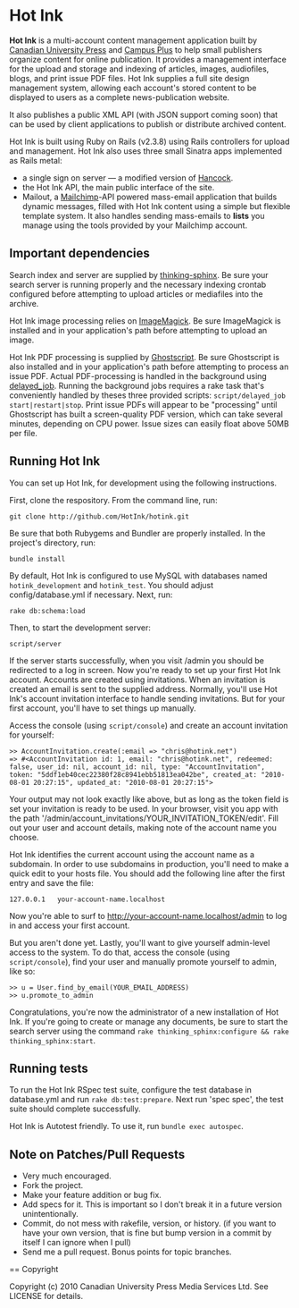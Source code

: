# Hot Ink

**Hot Ink** is a multi-account content management application built by [Canadian University Press](http://www.cup.ca) 
and [Campus Plus](http://www.campusplus.com) to help small publishers organize content for online publication. It provides 
a management interface for the upload and storage and indexing of articles, images, audiofiles, blogs, and print issue PDF files. Hot Ink supplies a full site design management system, allowing each account's stored content to be displayed to users as a complete news-publication website.

It also publishes a public XML API (with JSON support coming soon) that can be used by client applications to publish or distribute archived content.

Hot Ink is built using Ruby on Rails (v2.3.8) using Rails controllers for upload and management. Hot Ink also uses three small
Sinatra apps implemented as Rails metal:

* a single sign on server — a modified version of [Hancock](http://github.com/atmos/hancock/).
* the Hot Ink API, the main public interface of the site.
* Mailout, a [Mailchimp](http://www.mailchimp.com)-API powered mass-email application that builds dynamic messages, 
filled with Hot Ink content using a simple but flexible template system. It also handles sending mass-emails to **lists** you manage using
the tools provided by your Mailchimp account.

## Important dependencies

Search index and server are supplied by [thinking-sphinx](http://github.com/freelancing-god/thinking-sphinx/). Be sure your search
server is running properly and the necessary indexing crontab configured before attempting to upload articles or mediafiles into
the archive.

Hot Ink image processing relies on [ImageMagick](http://www.imagemagick.org/). Be sure ImageMagick is installed and in your 
application's path before attempting to upload an image.

Hot Ink PDF processing is supplied by [Ghostscript](pages.cs.wisc.edu/~ghost/). Be sure Ghostscript is also installed and in your
application's path before attempting to process an issue PDF. Actual PDF-processing is handled in the background using 
[delayed_job](http://tobi.github.com/delayed_job). Running the background jobs requires a rake task that's conveniently handled by
theses three provided scripts: `script/delayed_job start|restart|stop`. Print issue PDFs will appear to be "processing" until 
Ghostscript has built a screen-quality PDF version, which can take several minutes, depending on CPU power. Issue sizes can easily float
above 50MB per file.

## Running Hot Ink

You can set up Hot Ink, for development using the following instructions.

First, clone the respository. From the command line, run:

    git clone http://github.com/HotInk/hotink.git

Be sure that both Rubygems and Bundler are properly installed. In the project's directory, run:

    bundle install

By default, Hot Ink is configured to use MySQL with databases named `hotink_development` and `hotink_test`. You should adjust config/database.yml if necessary. Next, run:

	rake db:schema:load
	
Then, to start the development server:

	script/server

If the server starts successfully, when you visit /admin you should be redirected to a log in screen. Now you're ready to set up your first Hot Ink account. Accounts are created using invitations. When an invitation is created an email is sent to the supplied address. Normally, you'll use Hot Ink's account invitation interface to handle sending invitations. But for your first account, you'll have to set things up manually.

Access the console (using `script/console`) and create an account invitation for yourself:

	>> AccountInvitation.create(:email => "chris@hotink.net")
	=> #<AccountInvitation id: 1, email: "chris@hotink.net", redeemed: false, user_id: nil, account_id: nil, type: "AccountInvitation", token: "5ddf1eb40cec22380f28c8941ebb51813ea042be", created_at: "2010-08-01 20:27:15", updated_at: "2010-08-01 20:27:15">

Your output may not look exactly like above, but as long as the token field is set your invitation is ready to be used. In your browser,  visit you app with the path '/admin/account_invitations/YOUR_INVITATION_TOKEN/edit'. Fill out your user and account details, making note of the account name you choose.

Hot Ink identifies the current account using the account name as a subdomain. In order to use subdomains in production, you'll need to make a quick edit to your hosts file. You should add the following line after the first entry and save the file:

    127.0.0.1   your-account-name.localhost

Now you're able to surf to http://your-account-name.localhost/admin to log in and access your first account.

But you aren't done yet. Lastly, you'll want to give yourself admin-level access to the system. To do that, access the console (using `script/console`), find your user and manually promote yourself to admin, like so:

    >> u = User.find_by_email(YOUR_EMAIL_ADDRESS) 
    >> u.promote_to_admin

Congratulations, you're now the administrator of a new installation of Hot Ink. If you're going to create or manage any documents, be sure to start the search server using the command `rake thinking_sphinx:configure && rake thinking_sphinx:start`.

## Running tests

To run the Hot Ink RSpec test suite, configure the test database in database.yml and run `rake db:test:prepare`. Next run 'spec spec', the test suite should complete successfully.

Hot Ink is Autotest friendly. To use it, run `bundle exec autospec`.

## Note on Patches/Pull Requests
 
* Very much encouraged.
* Fork the project.
* Make your feature addition or bug fix.
* Add specs for it. This is important so I don't break it in a
  future version unintentionally.
* Commit, do not mess with rakefile, version, or history.
  (if you want to have your own version, that is fine but bump version in a commit by itself I can ignore when I pull)
* Send me a pull request. Bonus points for topic branches.

== Copyright

Copyright (c) 2010 Canadian University Press Media Services Ltd. See LICENSE for details.